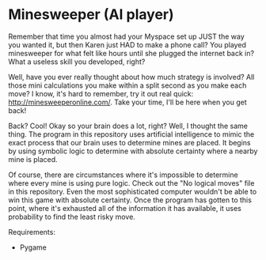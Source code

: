 # Minesweeper (AI player)
Remember that time you almost had your Myspace set up JUST the way you wanted it, but then Karen just HAD to make a phone call? You played minesweeper for what felt like hours until she plugged the internet back in? What a useless skill you developed, right?

Well, have you ever really thought about how much strategy is involved? All those mini calculations you make within a split second as you make each move? I know, it's hard to remember, try it out real quick: http://minesweeperonline.com/. Take your time, I'll be here when you get back!

Back? Cool! Okay so your brain does a lot, right? Well, I thought the same thing. The program in this repository uses artificial intelligence to mimic the exact process that our brain uses to determine mines are placed. It begins by using symbolic logic to determine with absolute certainty where a nearby mine is placed.

Of course, there are circumstances where it's impossible to determine where every mine is using pure logic. Check out the "No logical moves" file in this repository. Even the most sophisticated computer wouldn't be able to win this game with absolute certainty. Once the program has gotten to this point, where it's exhausted all of the information it has available, it uses probability to find the least risky move.

Requirements:
  - Pygame

